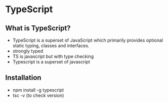 # TypeScript

## What is TypeScript?

- TypeScript is a superset of JavaScript which primarily provides optional static typing, classes and interfaces.
- strongly typed
- TS is javascript but with type checking
- Typescript is a superset of javascript

## Installation

- npm install -g typescript
- tsc -v (to check version)
